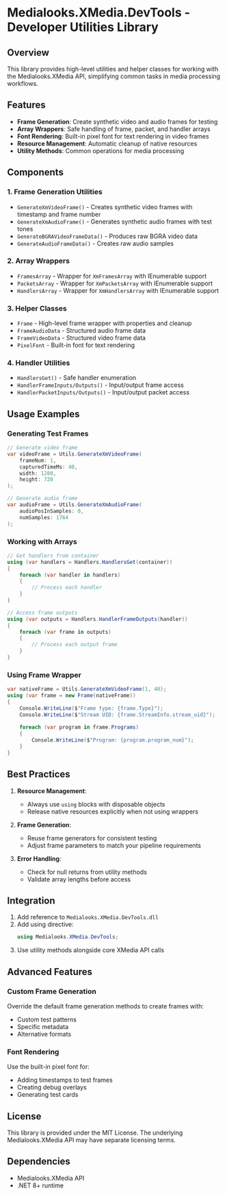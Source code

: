 ﻿# Medialooks.XMedia.DevTools - Developer Utilities Library

## Overview
This library provides high-level utilities and helper classes for working with the Medialooks.XMedia API, simplifying common tasks in media processing workflows.

## Features

- **Frame Generation**: Create synthetic video and audio frames for testing
- **Array Wrappers**: Safe handling of frame, packet, and handler arrays
- **Font Rendering**: Built-in pixel font for text rendering in video frames
- **Resource Management**: Automatic cleanup of native resources
- **Utility Methods**: Common operations for media processing

## Components

### 1. Frame Generation Utilities
- `GenerateXmVideoFrame()` - Creates synthetic video frames with timestamp and frame number
- `GenerateXmAudioFrame()` - Generates synthetic audio frames with test tones
- `GenerateBGRAVideoFrameData()` - Produces raw BGRA video data
- `GenerateAudioFrameData()` - Creates raw audio samples

### 2. Array Wrappers
- `FramesArray` - Wrapper for `XmFramesArray` with IEnumerable support
- `PacketsArray` - Wrapper for `XmPacketsArray` with IEnumerable support
- `HandlersArray` - Wrapper for `XmHandlersArray` with IEnumerable support

### 3. Helper Classes
- `Frame` - High-level frame wrapper with properties and cleanup
- `FrameAudioData` - Structured audio frame data
- `FrameVideoData` - Structured video frame data
- `PixelFont` - Built-in font for text rendering

### 4. Handler Utilities
- `HandlersGet()` - Safe handler enumeration
- `HandlerFrameInputs/Outputs()` - Input/output frame access
- `HandlerPacketInputs/Outputs()` - Input/output packet access

## Usage Examples

### Generating Test Frames
```csharp
// Generate video frame
var videoFrame = Utils.GenerateXmVideoFrame(
    frameNum: 1, 
    capturedTimeMs: 40,
    width: 1280,
    height: 720
);

// Generate audio frame
var audioFrame = Utils.GenerateXmAudioFrame(
    audioPosInSamples: 0,
    numSamples: 1764
);
```

### Working with Arrays
```csharp
// Get handlers from container
using (var handlers = Handlers.HandlersGet(container))
{
    foreach (var handler in handlers)
    {
        // Process each handler
    }
}

// Access frame outputs
using (var outputs = Handlers.HandlerFrameOutputs(handler))
{
    foreach (var frame in outputs)
    {
        // Process each output frame
    }
}
```

### Using Frame Wrapper
```csharp
var nativeFrame = Utils.GenerateXmVideoFrame(1, 40);
using (var frame = new Frame(nativeFrame))
{
    Console.WriteLine($"Frame type: {frame.Type}");
    Console.WriteLine($"Stream UID: {frame.StreamInfo.stream_uid}");
    
    foreach (var program in frame.Programs)
    {
        Console.WriteLine($"Program: {program.program_num}");
    }
}
```

## Best Practices

1. **Resource Management**:
   - Always use `using` blocks with disposable objects
   - Release native resources explicitly when not using wrappers

2. **Frame Generation**:
   - Reuse frame generators for consistent testing
   - Adjust frame parameters to match your pipeline requirements

3. **Error Handling**:
   - Check for null returns from utility methods
   - Validate array lengths before access

## Integration

1. Add reference to `Medialooks.XMedia.DevTools.dll`
2. Add using directive:
   ```csharp
   using Medialooks.XMedia.DevTools;
   ```
3. Use utility methods alongside core XMedia API calls

## Advanced Features

### Custom Frame Generation
Override the default frame generation methods to create frames with:
- Custom test patterns
- Specific metadata
- Alternative formats

### Font Rendering
Use the built-in pixel font for:
- Adding timestamps to test frames
- Creating debug overlays
- Generating test cards

## License
This library is provided under the MIT License. The underlying Medialooks.XMedia API may have separate licensing terms.

## Dependencies
- Medialooks.XMedia API
- .NET 8+ runtime

